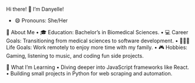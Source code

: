 <!---
DanyelleH/DanyelleH is a ✨ special ✨ repository because its `README.md` (this file) appears on your GitHub profile.
You can click the Preview link to take a look at your changes.
--->
Hi there! 👋 I’m Danyelle!
- 😄 Pronouns: She/Her

🌟 About Me
	•	🎓 Education: Bachelor’s in Biomedical Sciences.
	•	💻 Career Goals: Transitioning from medical sciences to software development.
	•	👩‍👧‍👦 Life Goals: Work remotely to enjoy more time with my family.
	•	🎮 Hobbies: Gaming, listening to music, and coding fun side projects.
 
🌱 What I’m Learning
	•	Diving deeper into JavaScript frameworks like React.
	•	Building small projects in Python for web scraping and automation.
